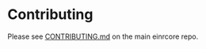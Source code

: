 # Contributing

Please see [CONTRIBUTING.md](https://github.com/naveenedison/einrcore/blob/master/CONTRIBUTING.md) on the main einrcore repo.
